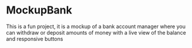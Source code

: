 # MockupBank
This is a fun project, it is a mockup of a bank account manager where you can withdraw or deposit amounts of money with a live view of the balance and responsive buttons 
